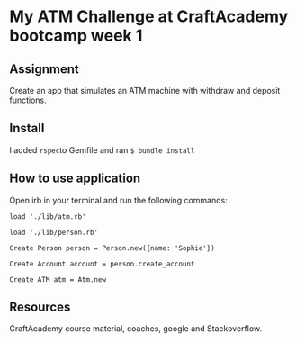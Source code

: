 # My ATM Challenge at CraftAcademy bootcamp week 1


## Assignment
Create an app that simulates an ATM machine with withdraw and deposit functions.

## Install
I added `rspec`to Gemfile and ran `$ bundle install`

## How to use application

Open irb in your terminal and run the following commands:

`load './lib/atm.rb'`

`load './lib/person.rb'`

`Create Person
person = Person.new({name: 'Sophie'})`

`Create Account
account = person.create_account`

`Create ATM
atm = Atm.new
`


## Resources
CraftAcademy course material, coaches, google and Stackoverflow.
